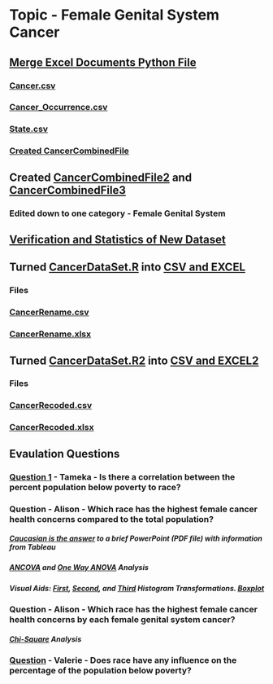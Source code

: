 # Topic - Female Genital System Cancer

## [Merge Excel Documents Python File](https://github.com/hallan6749/finalprojectstarwarriors/blob/main/Input/Cancer%20Alison_Merge%20Excel%20Documents%20Python%20File.ipynb)
### [Cancer.csv](https://github.com/hallan6749/finalprojectstarwarriors/blob/main/Input/Cancer.csv)
### [Cancer_Occurrence.csv](https://github.com/hallan6749/finalprojectstarwarriors/blob/main/Input/Cancer_Occurrence.csv)
### [State.csv](https://github.com/hallan6749/finalprojectstarwarriors/blob/main/Input/State.csv)
### [Created CancerCombinedFile](https://github.com/hallan6749/finalprojectstarwarriors/blob/main/Input/CancerCombinedFile.xlsx)

## Created [CancerCombinedFile2](https://github.com/hallan6749/finalprojectstarwarriors/blob/main/Input/CancerCombinedFile2.xlsx) and [CancerCombinedFile3](https://github.com/hallan6749/finalprojectstarwarriors/blob/main/Input/CancerCombinedFile3.xlsx)
### Edited down to one category - Female Genital System

## [Verification and Statistics of New Dataset](https://github.com/hallan6749/finalprojectstarwarriors/blob/main/Input/Cancer%20Alison_Verify%20Merged%20and%20Condensed%20File.ipynb)

## Turned [CancerDataSet.R](https://github.com/hallan6749/finalprojectstarwarriors/blob/main/Input/CancerDataSet.R) into [CSV and EXCEL](https://github.com/hallan6749/finalprojectstarwarriors/blob/main/Input/R%20Code%20Rename%20and%20Recode%20into%20CSV%20and%20Excel%20files2.R) 
### Files
### [CancerRename.csv](https://github.com/hallan6749/finalprojectstarwarriors/blob/main/Input/CancerRename.csv)
### [CancerRename.xlsx](https://github.com/hallan6749/finalprojectstarwarriors/blob/main/Input/CancerRename.xlsx)

## Turned [CancerDataSet.R2](https://github.com/hallan6749/finalprojectstarwarriors/blob/main/Input/CancerDataSet2.R) into [CSV and EXCEL2](https://github.com/hallan6749/finalprojectstarwarriors/blob/main/Input/R%20Code%20Rename%20and%20Recode%20into%20CSV%20and%20Excel%20files2.R) 
### Files
### [CancerRecoded.csv](https://github.com/hallan6749/finalprojectstarwarriors/blob/main/Input/CancerRecoded.csv)
### [CancerRecoded.xlsx](https://github.com/hallan6749/finalprojectstarwarriors/blob/main/Input/CancerRecoded.xlsx)

## Evaulation Questions
### [Question 1](https://github.com/hallan6749/finalprojectstarwarriors/blob/main/Input/Question%201.docx) - Tameka - Is there a correlation between the percent population below poverty to race?
### Question - Alison - Which race has the highest female cancer health concerns compared to the total population?
##### [Caucasian is the answer](https://github.com/hallan6749/finalprojectstarwarriors/blob/main/Input/Which%20race%20has%20the%20highest%20female%20cancer%20health%20concerns%20compared%20to%20the%20total%20population_.pdf) to a brief PowerPoint (PDF file) with information from Tableau
##### [ANCOVA](https://github.com/hallan6749/finalprojectstarwarriors/blob/main/Input/Alison%20Which%20race%20has%20the%20highest%20female%20cancer%20health%20concerns%20compared%20to%20the%20total%20population%20Analysis%20ANCOVA.R) and [One Way ANOVA](https://github.com/hallan6749/finalprojectstarwarriors/blob/main/Input/Alison%20Which%20race%20has%20the%20highest%20female%20cancer%20health%20concerns%20compared%20to%20the%20total%20population%20Analysis%20One%20Way%20ANOVAs.R) Analysis
##### Visual Aids: [First](https://github.com/hallan6749/finalprojectstarwarriors/blob/main/Input/Alison%20First%20Histogram.pdf), [Second](https://github.com/hallan6749/finalprojectstarwarriors/blob/main/Input/Alison%20Second%20Histogram.pdf), and [Third](https://github.com/hallan6749/finalprojectstarwarriors/blob/main/Input/Alison%20Third%20Histogram.pdf) Histogram Transformations. [Boxplot](https://github.com/hallan6749/finalprojectstarwarriors/blob/main/Input/Alison%20First%20Boxplot.pdf)
### Question - Alison - Which race has the highest female cancer health concerns by each female genital system cancer? 
##### [Chi-Square](https://github.com/hallan6749/finalprojectstarwarriors/blob/main/Input/_Alison%20Chi-Square%20Data%20Which%20race%20has%20the%20highest%20female%20cancer%20health%20concerns%20by%20each%20female%20genital%20system%20cancer_%20.xlsx) Analysis
### [Question](https://github.com/hallan6749/finalprojectstarwarriors/blob/main/Input/ValerieRstudio%201st%20try.R) - Valerie - Does race have any influence on the percentage of the population below poverty? 
